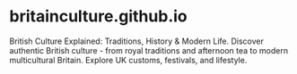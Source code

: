 # britainculture.github.io
British Culture Explained: Traditions, History &amp; Modern Life. Discover authentic British culture - from royal traditions and afternoon tea to modern multicultural Britain. Explore UK customs, festivals, and lifestyle.
